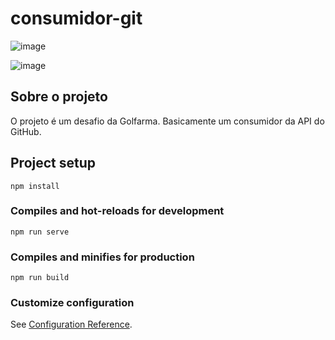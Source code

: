 # consumidor-git
![image](https://user-images.githubusercontent.com/40476367/80499800-ce966b80-8943-11ea-8268-91b5e2511194.png)

![image](https://user-images.githubusercontent.com/40476367/80499928-eff75780-8943-11ea-9db5-bfa314c26ff1.png)

## Sobre o projeto
O projeto é um desafio da Golfarma. Basicamente um consumidor da API do GitHub.

## Project setup
```
npm install
```

### Compiles and hot-reloads for development
```
npm run serve
```

### Compiles and minifies for production
```
npm run build
```

### Customize configuration
See [Configuration Reference](https://cli.vuejs.org/config/).

